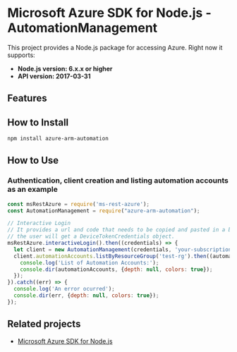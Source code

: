 # Microsoft Azure SDK for Node.js - AutomationManagement

This project provides a Node.js package for accessing Azure. Right now it supports:
- **Node.js version: 6.x.x or higher**
- **API version: 2017-03-31**

## Features


## How to Install

```bash
npm install azure-arm-automation
```

## How to Use

### Authentication, client creation and listing automation accounts as an example

 ```javascript
 const msRestAzure = require('ms-rest-azure');
 const AutomationManagement = require("azure-arm-automation");
 
 // Interactive Login
 // It provides a url and code that needs to be copied and pasted in a browser and authenticated over there. If successful, 
 // the user will get a DeviceTokenCredentials object.
 msRestAzure.interactiveLogin().then((credentials) => {
   let client = new AutomationManagement(credentials, 'your-subscription-id');
   client.automationAccounts.listByResourceGroup('test-rg').then((automationAccounts) => {
     console.log('List of Automation Accounts:');
     console.dir(automationAccounts, {depth: null, colors: true});
   });
 }).catch((err) => {
   console.log('An error ocurred');
   console.dir(err, {depth: null, colors: true});
 });
```

## Related projects

- [Microsoft Azure SDK for Node.js](https://github.com/Azure/azure-sdk-for-node)